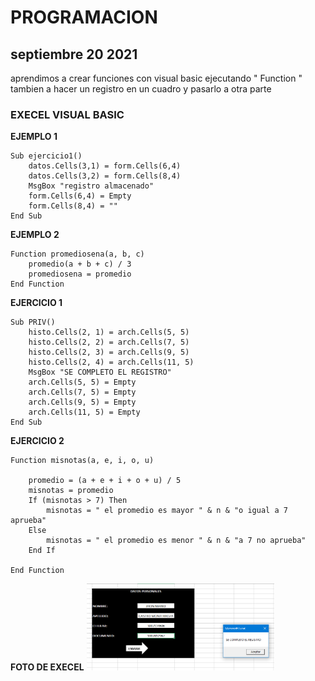 # **PROGRAMACION**


## **septiembre 20 2021** <br>
aprendimos a crear funciones con visual basic ejecutando " Function " tambien a hacer un registro en un cuadro y pasarlo a otra parte 
### **EXECEL VISUAL BASIC**
**EJEMPLO 1**
```
Sub ejercicio1()
    datos.Cells(3,1) = form.Cells(6,4)
    datos.Cells(3,2) = form.Cells(8,4)
    MsgBox "registro almacenado"
    form.Cells(6,4) = Empty
    form.Cells(8,4) = ""
End Sub
```
**EJEMPLO 2**
```
Function promediosena(a, b, c)
    promedio(a + b + c) / 3
    promediosena = promedio 
End Function
```
**EJERCICIO 1**
```
Sub PRIV()
    histo.Cells(2, 1) = arch.Cells(5, 5)
    histo.Cells(2, 2) = arch.Cells(7, 5)
    histo.Cells(2, 3) = arch.Cells(9, 5)
    histo.Cells(2, 4) = arch.Cells(11, 5)
    MsgBox "SE COMPLETO EL REGISTRO"
    arch.Cells(5, 5) = Empty
    arch.Cells(7, 5) = Empty
    arch.Cells(9, 5) = Empty
    arch.Cells(11, 5) = Empty
End Sub
```
**EJERCICIO 2**
```
Function misnotas(a, e, i, o, u)

    promedio = (a + e + i + o + u) / 5
    misnotas = promedio
    If (misnotas > 7) Then
        misnotas = " el promedio es mayor " & n & "o igual a 7 aprueba"
    Else
        misnotas = " el promedio es menor " & n & "a 7 no aprueba"
    End If
       
End Function
```
**FOTO DE EXECEL**
<img src="img/execel-1.jpg" width="300">

